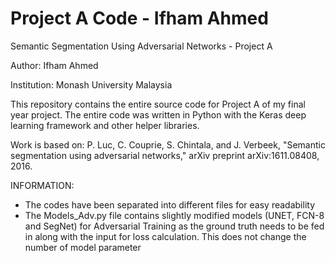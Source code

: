 # Project A Code - Ifham Ahmed 
Semantic Segmentation Using Adversarial Networks - Project A

Author: Ifham Ahmed

Institution: Monash University Malaysia

This repository contains the entire source code for Project A of my final year project.
The entire code was written in Python with the Keras deep learning framework and other helper libraries.

Work is based on:
P. Luc, C. Couprie, S. Chintala, and J. Verbeek, "Semantic segmentation using adversarial networks," arXiv preprint arXiv:1611.08408, 2016.


INFORMATION:
- The codes have been separated into different files for easy readability
- The Models_Adv.py file contains slightly modified models (UNET, FCN-8 and SegNet) for Adversarial Training as the ground truth needs to be fed in along with the input for loss calculation. This does not change the number of model parameter
